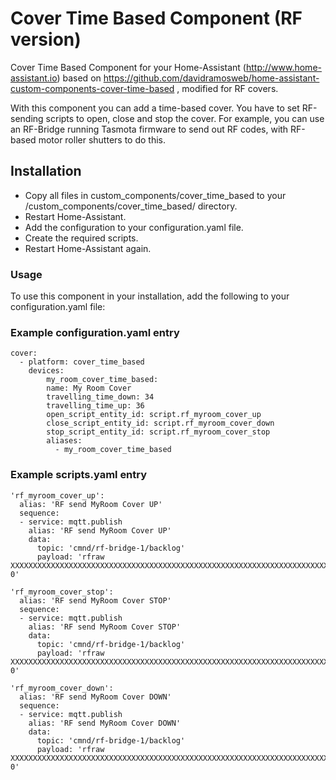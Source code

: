 # Cover Time Based Component (RF version)
Cover Time Based Component for your Home-Assistant (http://www.home-assistant.io) based on https://github.com/davidramosweb/home-assistant-custom-components-cover-time-based , modified for RF covers.

With this component you can add a time-based cover. You have to set RF-sending scripts to open, close and stop the cover. 
For example, you can use an RF-Bridge running Tasmota firmware to send out RF codes, with RF-based motor roller shutters to do this.

## Installation
* Copy all files in custom_components/cover_time_based to your <config directory>/custom_components/cover_time_based/ directory.
* Restart Home-Assistant.
* Add the configuration to your configuration.yaml file.
* Create the required scripts.
* Restart Home-Assistant again.

### Usage
To use this component in your installation, add the following to your configuration.yaml file:

### Example configuration.yaml entry

```
cover:
  - platform: cover_time_based
    devices:
        my_room_cover_time_based:
        name: My Room Cover
        travelling_time_down: 34
        travelling_time_up: 36
        open_script_entity_id: script.rf_myroom_cover_up
        close_script_entity_id: script.rf_myroom_cover_down
        stop_script_entity_id: script.rf_myroom_cover_stop
        aliases:
          - my_room_cover_time_based

```
### Example scripts.yaml entry
```
'rf_myroom_cover_up':
  alias: 'RF send MyRoom Cover UP'
  sequence:
  - service: mqtt.publish
    alias: 'RF send MyRoom Cover UP'
    data:
      topic: 'cmnd/rf-bridge-1/backlog'
      payload: 'rfraw XXXXXXXXXXXXXXXXXXXXXXXXXXXXXXXXXXXXXXXXXXXXXXXXXXXXXXXXXXXXXXXXXXXXXXXXXXXXXXXXXXXXXXXXXXXXX;rfraw 0'

'rf_myroom_cover_stop':
  alias: 'RF send MyRoom Cover STOP'
  sequence:
  - service: mqtt.publish
    alias: 'RF send MyRoom Cover STOP'
    data:
      topic: 'cmnd/rf-bridge-1/backlog'
      payload: 'rfraw XXXXXXXXXXXXXXXXXXXXXXXXXXXXXXXXXXXXXXXXXXXXXXXXXXXXXXXXXXXXXXXXXXXXXXXXXXXXXXXXXXXXXXXXXXXXX;rfraw 0'

'rf_myroom_cover_down':
  alias: 'RF send MyRoom Cover DOWN'
  sequence:
  - service: mqtt.publish
    alias: 'RF send MyRoom Cover DOWN'
    data:
      topic: 'cmnd/rf-bridge-1/backlog'
      payload: 'rfraw XXXXXXXXXXXXXXXXXXXXXXXXXXXXXXXXXXXXXXXXXXXXXXXXXXXXXXXXXXXXXXXXXXXXXXXXXXXXXXXXXXXXXXXXXXXXX;rfraw 0'



```



